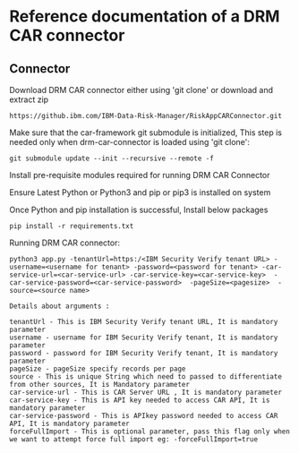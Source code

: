 # Reference documentation of a DRM CAR connector

## Connector

Download DRM CAR connector either using 'git clone' or download and extract zip
```
https://github.ibm.com/IBM-Data-Risk-Manager/RiskAppCARConnector.git
```
Make sure that the car-framework git submodule is initialized, This step is needed only when drm-car-connector is loaded using 'git clone':
```
git submodule update --init --recursive --remote -f
```

Install pre-requisite modules required for running DRM CAR Connector

Ensure Latest Python or Python3 and pip or pip3 is installed on system

Once Python and pip installation is successful, Install below packages

```
pip install -r requirements.txt
```
Running DRM CAR connector:
```
python3 app.py -tenantUrl=https:/<IBM Security Verify tenant URL> -username=<username for tenant> -password=<password for tenant> -car-service-url=<car-service-url> -car-service-key=<car-service-key>  -car-service-password=<car-service-password>  -pageSize=<pagesize>  -source=<source name>

Details about arguments :

tenantUrl - This is IBM Security Verify tenant URL, It is mandatory parameter
username - username for IBM Security Verify tenant, It is mandatory parameter
password - password for IBM Security Verify tenant, It is mandatory parameter
pageSize - pageSize specify records per page
source - This is unique String which need to passed to differentiate from other sources, It is Mandatory parameter
car-service-url - This is CAR Server URL , It is mandatory parameter
car-service-key - This is API key needed to access CAR API, It is mandatory parameter
car-service-password - This is APIkey password needed to access CAR API, It is mandatory parameter
forceFullImport - This is optional parameter, pass this flag only when we want to attempt force full import eg: -forceFullImport=true

```
